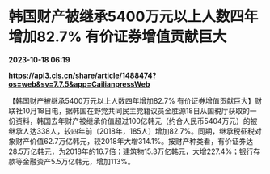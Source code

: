# 韩国财产被继承5400万元以上人数四年增加82.7% 有价证券增值贡献巨大

**2023-10-18 06:19**

**https://api3.cls.cn/share/article/1488474?os=web&sv=7.7.5&app=CailianpressWeb**

【韩国财产被继承5400万元以上人数四年增加82.7% 有价证券增值贡献巨大】财联社10月18日电，据韩国在野党共同民主党籍议员金胜源18日从国税厅获取的一份资料，韩国去年财产被继承价值超过100亿韩元（约合人民币5404万元）的被继承人达338人，较四年前（2018年，185人）增加82.7%。同期，继承税征税对象财产价值62.7万亿韩元，较2018年大增314.1%。按财产种类看，有价证券达28.5万亿韩元，为2018年的16.7倍；建筑物15.3万亿韩元，大增227.4%；银行存款等金融资产5.5万亿韩元，增加113%。